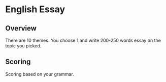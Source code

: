 # English Essay

## Overview

There are 10 themes. You choose 1 and write 200-250 words essay on the topic you picked.

## Scoring

Scoring based on your grammar.
